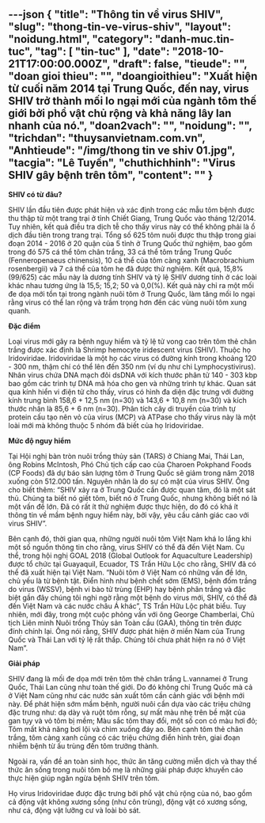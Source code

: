 ---json
{
    "title": "Thông tin về virus SHIV",
    "slug": "thong-tin-ve-virus-shiv",
    "layout": "noidung.html",
    "category": "danh-muc.tin-tuc",
    "tag": [
        "tin-tuc"
    ],
    "date": "2018-10-21T17:00:00.000Z",
    "draft": false,
    "tieude": "",
    "doan gioi thieu": "",
    "doangioithieu": "Xuất hiện từ cuối năm 2014 tại Trung Quốc, đến nay, virus SHIV trở thành mối lo ngại mới của ngành tôm thế giới bởi phổ vật chủ rộng và khả năng lây lan nhanh của nó.",
    "doan2vach": "",
    "noidung": "",
    "trichdan": "thuysanvietnam.com.vn",
    "Anhtieude": "/img/thong tin ve shiv 01.jpg",
    "tacgia": "Lê Tuyến",
    "chuthichhinh": "Virus SHIV gây bệnh trên tôm",
    "__content__": ""
}
---
<p><strong>SHIV c&oacute; từ đ&acirc;u?</strong></p>

<p>SHIV lần đầu ti&ecirc;n được ph&aacute;t hiện v&agrave; x&aacute;c định trong c&aacute;c mẫu t&ocirc;m bệnh được thu thập từ một trang trại ở tỉnh Chiết Giang, Trung Quốc v&agrave;o th&aacute;ng 12/2014. Tuy nhi&ecirc;n, kết quả điều tra dịch tễ cho thấy virus n&agrave;y c&oacute; thể kh&ocirc;ng phải l&agrave; ổ dịch đầu ti&ecirc;n trong trang trại. Tổng số 625 t&ocirc;m nu&ocirc;i được thu thập trong giai đoạn 2014 - 2016 ở 20 quận của 5 tỉnh ở Trung Quốc thử nghiệm, bao gồm trong đ&oacute; 575 c&aacute; thể t&ocirc;m ch&acirc;n trắng, 33 c&aacute; thể t&ocirc;m trắng Trung Quốc (Fenneropenaeus chinensis), 10 c&aacute; thể của t&ocirc;m c&agrave;ng xanh (Macrobrachium rosenbergii) v&agrave; 7 c&aacute; thể của t&ocirc;m he đ&atilde; được thử nghiệm. Kết quả, 15,8% (99/625) c&aacute;c mẫu n&agrave;y l&agrave; dương t&iacute;nh SHIV v&agrave; tỷ lệ SHIV dương t&iacute;nh ở c&aacute;c lo&agrave;i kh&aacute;c nhau tương ứng l&agrave; 15,5; 15,2; 50 v&agrave; 0,0(%). Kết quả n&agrave;y chỉ ra một mối đe dọa mới tồn tại trong ng&agrave;nh nu&ocirc;i t&ocirc;m ở Trung Quốc, l&agrave;m tăng mối lo ngại rằng virus c&oacute; thể lan rộng v&agrave; trầm trọng hơn đến c&aacute;c v&ugrave;ng nu&ocirc;i t&ocirc;m xung quanh.</p>

<p><strong>Đặc điểm</strong></p>

<p>Loại virus mới g&acirc;y ra bệnh nguy hiểm v&agrave; tỷ lệ tử vong cao tr&ecirc;n t&ocirc;m thẻ ch&acirc;n trắng được x&aacute;c định l&agrave; Shrimp hemocyte iridescent virus (SHIV). Thuộc họ Iridoviridae. Iridoviridae l&agrave; một họ c&aacute;c virus c&oacute; đường k&iacute;nh trong khoảng 120 - 300 nm, thậm ch&iacute; c&oacute; thể l&ecirc;n đến 350 nm (v&iacute; dụ như chi Lymphocystivirus). Nh&acirc;n virus chứa DNA mạch đ&ocirc;i dsDNA với k&iacute;ch thước ph&acirc;n tử 140 - 303 kbp bao gồm c&aacute;c tr&igrave;nh tự DNA m&atilde; h&oacute;a cho gen v&agrave; những tr&igrave;nh tự kh&aacute;c. Quan s&aacute;t qua k&iacute;nh hiển vi điện tử cho thấy, virus c&oacute; h&igrave;nh đa diện đặc trưng với đường k&iacute;nh trung b&igrave;nh 158,6 + 12,5 nm (n=30) v&agrave; 143,6 + 10,8 nm (n=30) v&agrave; k&iacute;ch thước nh&acirc;n l&agrave; 85,6 + 6 nm (n=30). Ph&acirc;n t&iacute;ch c&acirc;y di truyền của tr&igrave;nh tự protein cấu tạo n&ecirc;n vỏ của virus (MCP) v&agrave; ATPase cho thấy virus n&agrave;y l&agrave; một lo&agrave;i mới m&agrave; kh&ocirc;ng thuộc 5 nh&oacute;m đ&atilde; biết của họ Iridoviridae.</p>

<p><strong>Mức độ nguy hiểm</strong></p>

<p>Tại Hội nghị b&agrave;n tr&ograve;n nu&ocirc;i trồng thủy sản (TARS) ở Chiang Mai, Th&aacute;i Lan, &ocirc;ng Robins McIntosh, Ph&oacute; Chủ tịch cấp cao của Charoen Pokphand Foods (CP Foods) đ&atilde; dự b&aacute;o sản lượng t&ocirc;m ở Trung Quốc sẽ giảm trong năm 2018 xuống c&ograve;n 512.000 tấn. Nguy&ecirc;n nh&acirc;n l&agrave; do sự c&oacute; mặt của virus SHIV. &Ocirc;ng cho biết th&ecirc;m: &ldquo;SHIV xảy ra ở Trung Quốc cần được quan t&acirc;m, đ&oacute; l&agrave; một s&aacute;t thủ. Ch&uacute;ng ta biết n&oacute; giết t&ocirc;m, biết n&oacute; ở Trung Quốc, nhưng kh&ocirc;ng biết n&oacute; l&agrave; một vấn đề lớn. Đ&atilde; c&oacute; rất &iacute;t thử nghiệm được thực hiện, do đ&oacute; c&oacute; kh&aacute; &iacute;t th&ocirc;ng tin về mầm bệnh nguy hiểm n&agrave;y, bởi vậy, y&ecirc;u cầu cảnh gi&aacute;c cao với virus SHIV&rdquo;.</p>

<p>B&ecirc;n cạnh đ&oacute;, thời gian qua, những người nu&ocirc;i t&ocirc;m Việt Nam kh&aacute; lo lắng khi một số nguồn th&ocirc;ng tin cho rằng, virus SHIV c&oacute; thể đ&atilde; đến Việt Nam. Cụ thể, trong hội nghị GOAL 2018 (Global Outlook for Aquaculture Leadership) được tổ chức tại Guayaquil, Ecuador, TS Trần Hữu Lộc cho rằng, SHIV đ&atilde; c&oacute; thể đ&atilde; xuất hiện tại Việt Nam. &ldquo;Nu&ocirc;i t&ocirc;m ở Việt Nam c&oacute; những vấn đề lớn, chủ yếu l&agrave; từ bệnh tật. Điển h&igrave;nh như bệnh chết sớm (EMS), bệnh đốm trắng do virus (WSSV), bệnh vi b&agrave;o tử tr&ugrave;ng (EHP) hay bệnh ph&acirc;n trắng v&agrave; đặc biệt gần đ&acirc;y ch&uacute;ng t&ocirc;i nghi ngờ rằng một bệnh do virus mới, SHIV, c&oacute; thể đ&atilde; đến Việt Nam v&agrave; c&aacute;c nước ch&acirc;u &Aacute; kh&aacute;c&rdquo;, TS Trần Hữu Lộc ph&aacute;t biểu. Tuy nhi&ecirc;n, mới đ&acirc;y, trong một cuộc phỏng vấn với &ocirc;ng George Chamberlai, Chủ tịch Li&ecirc;n minh Nu&ocirc;i trồng Thủy sản To&agrave;n cầu (GAA), th&ocirc;ng tin tr&ecirc;n được đ&iacute;nh ch&iacute;nh lại. &Ocirc;ng n&oacute;i rằng, SHIV được ph&aacute;t hiện ở miền Nam của Trung Quốc v&agrave; Th&aacute;i Lan với tỷ lệ rất thấp. Ch&uacute;ng t&ocirc;i chưa ph&aacute;t hiện ra n&oacute; ở Việt Nam&rdquo;.</p>

<p><strong>Giải ph&aacute;p</strong></p>

<p>SHIV đang l&agrave; mối đe dọa mới tr&ecirc;n t&ocirc;m thẻ ch&acirc;n trắng L.vannamei ở Trung Quốc, Th&aacute;i Lan cũng như to&agrave;n thế giới. Do đ&oacute; kh&ocirc;ng chỉ Trung Quốc m&agrave; cả ở Việt Nam cũng như c&aacute;c nước sản xuất t&ocirc;m cần cảnh gi&aacute;c với bệnh mới n&agrave;y. Để ph&aacute;t hiện sớm mầm bệnh, người nu&ocirc;i cần dựa v&agrave;o c&aacute;c triệu chứng đặc trưng như: dạ d&agrave;y v&agrave; ruột t&ocirc;m rỗng, sự mất m&agrave;u nhẹ tr&ecirc;n bề mặt của gan tụy v&agrave; vỏ t&ocirc;m bị mềm; M&agrave;u sắc t&ocirc;m thay đổi, một số con c&oacute; m&agrave;u hơi đỏ; T&ocirc;m mất khả năng bơi lội v&agrave; ch&igrave;m xuống đ&aacute;y ao. B&ecirc;n cạnh t&ocirc;m thẻ ch&acirc;n trắng, t&ocirc;m c&agrave;ng xanh cũng c&oacute; c&aacute;c triệu chứng điển h&igrave;nh tr&ecirc;n, giai đoạn nhiễm bệnh từ ấu tr&ugrave;ng đến t&ocirc;m trưởng th&agrave;nh.</p>

<p>Ngo&agrave;i ra, vấn đề an to&agrave;n sinh học, thức ăn tăng cường miễn dịch v&agrave; thay thế thức ăn sống trong nu&ocirc;i t&ocirc;m bố mẹ l&agrave; những giải ph&aacute;p được khuyến c&aacute;o thực hiện gi&uacute;p ngăn ngừa bệnh SHIV tr&ecirc;n t&ocirc;m.</p>

<p>Họ virus Iridoviridae được đặc trưng bởi phổ vật chủ rộng của n&oacute;, bao gồm cả động vật kh&ocirc;ng xương sống (như c&ocirc;n tr&ugrave;ng), động vật c&oacute; xương sống, như c&aacute;, động vật lưỡng cư v&agrave; lo&agrave;i b&ograve; s&aacute;t.</p>
